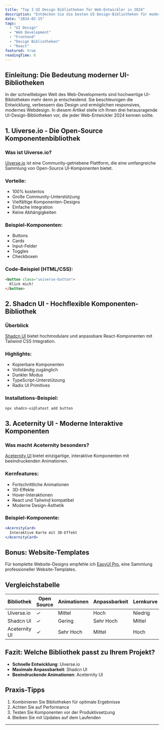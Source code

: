 ```yaml
---
title: "Top 3 UI Design Bibliotheken für Web-Entwickler in 2024"
description: "Entdecken Sie die besten UI-Design-Bibliotheken für moderne Webprojekte: Uiverse.io, Shadcn UI und Aceternity UI im umfassenden Vergleich"
date: "2024-02-15"
tags: 
  - "UI Design"
  - "Web Development"
  - "Frontend"
  - "Design Bibliotheken"
  - "React"
featured: true
readingTime: 8
---
```


## Einleitung: Die Bedeutung moderner UI-Bibliotheken

In der schnelllebigen Welt des Web-Developments sind hochwertige UI-Bibliotheken mehr denn je entscheidend. Sie beschleunigen die Entwicklung, verbessern das Design und ermöglichen responsives, modernes Webdesign. In diesem Artikel stelle ich Ihnen drei herausragende UI-Design-Bibliotheken vor, die jeder Web-Entwickler 2024 kennen sollte.

## 1. Uiverse.io - Die Open-Source Komponentenbibliothek

### Was ist Uiverse.io?
[Uiverse.io](https://uiverse.io/elements) ist eine Community-getriebene Plattform, die eine umfangreiche Sammlung von Open-Source UI-Komponenten bietet. 

### Vorteile:
- 100% kostenlos
- Große Community-Unterstützung
- Vielfältige Komponenten-Designs
- Einfache Integration
- Keine Abhängigkeiten

### Beispiel-Komponenten:
- Buttons
- Cards
- Input-Felder
- Toggles
- Checkboxen

### Code-Beispiel (HTML/CSS):
```html
<button class="universe-button">
  Klick mich!
</button>
```

## 2. Shadcn UI - Hochflexible Komponenten-Bibliothek

### Überblick
[Shadcn UI](https://ui.shadcn.com) bietet hochmodulare und anpassbare React-Komponenten mit Tailwind CSS Integration.

### Highlights:
- Kopierbare Komponenten
- Vollständig zugänglich
- Dunkler Modus
- TypeScript-Unterstützung
- Radix UI Primitives

### Installations-Beispiel:
```bash
npx shadcn-ui@latest add button
```

## 3. Aceternity UI - Moderne Interaktive Komponenten

### Was macht Aceternity besonders?
[Aceternity UI](https://ui.aceternity.com/components) bietet einzigartige, interaktive Komponenten mit beeindruckenden Animationen.

### Kernfeatures:
- Fortschrittliche Animationen
- 3D-Effekte
- Hover-Interaktionen
- React und Tailwind kompatibel
- Moderne Design-Ästhetik

### Beispiel-Komponente:
```jsx
<AcernityCard>
  Interaktive Karte mit 3D-Effekt
</AcernityCard>
```

## Bonus: Website-Templates

Für komplette Website-Designs empfehle ich [EasyUI Pro](https://www.easyui.pro/templates), eine Sammlung professioneller Website-Templates.

## Vergleichstabelle

| Bibliothek | Open Source | Animationen | Anpassbarkeit | Lernkurve |
|------------|-------------|-------------|---------------|-----------|
| Uiverse.io | ✓ | Mittel | Hoch | Niedrig |
| Shadcn UI | ✓ | Gering | Sehr Hoch | Mittel |
| Aceternity UI | ✓ | Sehr Hoch | Mittel | Hoch |

## Fazit: Welche Bibliothek passt zu Ihrem Projekt?

- **Schnelle Entwicklung**: Uiverse.io
- **Maximale Anpassbarkeit**: Shadcn UI
- **Beeindruckende Animationen**: Aceternity UI

## Praxis-Tipps

1. Kombinieren Sie Bibliotheken für optimale Ergebnisse
2. Achten Sie auf Performance
3. Testen Sie Komponenten vor der Produktivsetzung
4. Bleiben Sie mit Updates auf dem Laufenden

---
